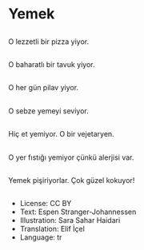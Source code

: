 # Yemek

##
O lezzetli bir pizza yiyor.

##
O baharatlı bir tavuk yiyor.

##
O her gün pilav yiyor.

##
O sebze yemeyi seviyor.

##
Hiç et yemiyor. O bir vejetaryen.

##
O yer fıstığı yemiyor çünkü alerjisi var.

##
Yemek pişiriyorlar. Çok güzel kokuyor!

##
* License: CC BY
* Text: Espen Stranger-Johannessen
* Illustration: Sara Sahar Haidari
* Translation: Elif İçel
* Language: tr
